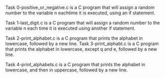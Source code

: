 Task 0-positive_or_negative.c is a C program that will assign a random number to the variable n eachtime it is executed, using an if statement.

Task 1-last_digit.c is a C program that will assign a random number to the variable n each time it is executed using another if statement.

Task 2-print_alphabet.c is a C program that prints the alphabet in lowercase, followed by a new line.
Task 3-print_alphabt.c is a C program that prints the alphabet in lowercase, except q and e, followed by a new line.

Task 4-print_alphabets.c is a C program that prints the alphabet in lowercase, and then in uppercase, followed by a new line.
